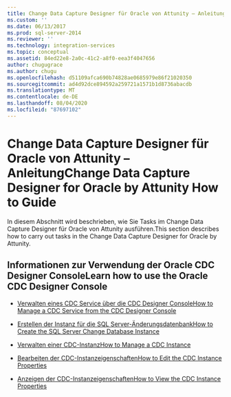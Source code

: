 ```yaml
---
title: Change Data Capture Designer für Oracle von Attunity – Anleitung | Microsoft-Dokumentation
ms.custom: ''
ms.date: 06/13/2017
ms.prod: sql-server-2014
ms.reviewer: ''
ms.technology: integration-services
ms.topic: conceptual
ms.assetid: 84ed22e8-2a0c-41c2-a8f0-eea3f4047656
author: chugugrace
ms.author: chugu
ms.openlocfilehash: d51109afca690b74828ae0685979e86f21020350
ms.sourcegitcommit: ad4d92dce894592a259721a1571b1d8736abacdb
ms.translationtype: MT
ms.contentlocale: de-DE
ms.lasthandoff: 08/04/2020
ms.locfileid: "87697102"
---
```

# <a name="change-data-capture-designer-for-oracle-by-attunity-how-to-guide"></a><span data-ttu-id="37ba0-102">Change Data Capture Designer für Oracle von Attunity – Anleitung</span><span class="sxs-lookup"><span data-stu-id="37ba0-102">Change Data Capture Designer for Oracle by Attunity How to Guide</span></span>
  <span data-ttu-id="37ba0-103">In diesem Abschnitt wird beschrieben, wie Sie Tasks im Change Data Capture Designer für Oracle von Attunity ausführen.</span><span class="sxs-lookup"><span data-stu-id="37ba0-103">This section describes how to carry out tasks in the Change Data Capture Designer for Oracle by Attunity.</span></span>  
  
## <a name="learn-how-to-use-the-oracle-cdc-designer-console"></a><span data-ttu-id="37ba0-104">Informationen zur Verwendung der Oracle CDC Designer Console</span><span class="sxs-lookup"><span data-stu-id="37ba0-104">Learn how to use the Oracle CDC Designer Console</span></span>  
  
-   [<span data-ttu-id="37ba0-105">Verwalten eines CDC Service über die CDC Designer Console</span><span class="sxs-lookup"><span data-stu-id="37ba0-105">How to Manage a CDC Service from the CDC Designer Console</span></span>](how-to-manage-a-cdc-service-from-the-cdc-designer-console.md)  
  
-   [<span data-ttu-id="37ba0-106">Erstellen der Instanz für die SQL Server-Änderungsdatenbank</span><span class="sxs-lookup"><span data-stu-id="37ba0-106">How to Create the SQL Server Change Database Instance</span></span>](how-to-create-the-sql-server-change-database-instance.md)  
  
-   [<span data-ttu-id="37ba0-107">Verwalten einer CDC-Instanz</span><span class="sxs-lookup"><span data-stu-id="37ba0-107">How to Manage a CDC Instance</span></span>](manage-a-cdc-instance.md)  
  
-   [<span data-ttu-id="37ba0-108">Bearbeiten der CDC-Instanzeigenschaften</span><span class="sxs-lookup"><span data-stu-id="37ba0-108">How to Edit the CDC Instance Properties</span></span>](how-to-edit-the-cdc-instance-properties.md)  
  
-   [<span data-ttu-id="37ba0-109">Anzeigen der CDC-Instanzeigenschaften</span><span class="sxs-lookup"><span data-stu-id="37ba0-109">How to View the CDC Instance Properties</span></span>](how-to-view-the-cdc-instance-properties.md)  
  
  
